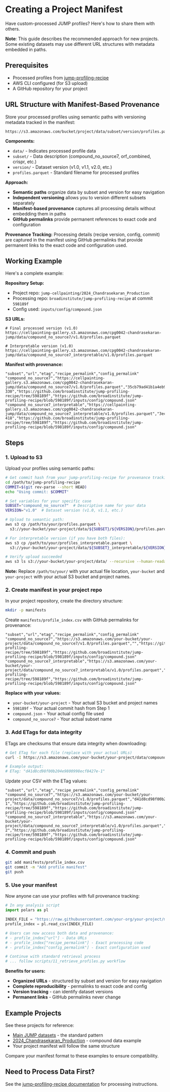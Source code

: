 # Creating a Project Manifest

Have custom-processed JUMP profiles? Here's how to share them with others.

**Note**: This guide describes the recommended approach for new projects. Some existing datasets may use different URL structures with metadata embedded in paths.

## Prerequisites

- Processed profiles from [jump-profiling-recipe](https://github.com/broadinstitute/jump-profiling-recipe/blob/main/DOCUMENTATION.md)
- AWS CLI configured (for S3 upload)
- A GitHub repository for your project

## URL Structure with Manifest-Based Provenance

Store your processed profiles using semantic paths with versioning metadata tracked in the manifest:

```
https://s3.amazonaws.com/bucket/project/data/subset/version/profiles.parquet
```

**Components:**
- `data/` - Indicates processed profile data
- `subset/` - Data description (compound_no_source7, orf_combined, crispr, etc.)
- `version/` - Dataset version (v1.0, v1.1, v2.0, etc.)
- `profiles.parquet` - Standard filename for processed profiles

**Approach:**
- **Semantic paths** organize data by subset and version for easy navigation
- **Independent versioning** allows you to version different subsets separately
- **Manifest-based provenance** captures all processing details without embedding them in paths
- **GitHub permalinks** provide permanent references to exact code and configuration

**Provenance Tracking:**
Processing details (recipe version, config, commit) are captured in the manifest using GitHub permalinks that provide permanent links to the exact code and configuration used.

## Working Example

Here's a complete example:

**Repository Setup:**
- Project repo: `jump-cellpainting/2024_Chandrasekaran_Production`
- Processing repo: `broadinstitute/jump-profiling-recipe` at commit `598189f`
- Config used: `inputs/config/compound.json`

**S3 URLs:**
```
# Final processed version (v1.0)
https://cellpainting-gallery.s3.amazonaws.com/cpg0042-chandrasekaran-jump/data/compound_no_source7/v1.0/profiles.parquet

# Interpretable version (v1.0)  
https://cellpainting-gallery.s3.amazonaws.com/cpg0042-chandrasekaran-jump/data/compound_no_source7_interpretable/v1.0/profiles.parquet
```

**Manifest with provenance:**
```csv
"subset","url","etag","recipe_permalink","config_permalink"
"compound_no_source7","https://cellpainting-gallery.s3.amazonaws.com/cpg0042-chandrasekaran-jump/data/compound_no_source7/v1.0/profiles.parquet","35cb79ad41b1a4eb9afeab0d90035dfa-330","https://github.com/broadinstitute/jump-profiling-recipe/tree/598189f","https://github.com/broadinstitute/jump-profiling-recipe/blob/598189f/inputs/config/compound.json"
"compound_no_source7_interpretable","https://cellpainting-gallery.s3.amazonaws.com/cpg0042-chandrasekaran-jump/data/compound_no_source7_interpretable/v1.0/profiles.parquet","3ece1cc202c4a2190e84a95a2dd2d6b3-418","https://github.com/broadinstitute/jump-profiling-recipe/tree/598189f","https://github.com/broadinstitute/jump-profiling-recipe/blob/598189f/inputs/config/compound.json"
```

## Steps

### 1. Upload to S3

Upload your profiles using semantic paths:

```bash
# Get commit hash from your jump-profiling-recipe for provenance tracking
cd /path/to/jump-profiling-recipe
COMMIT=$(git rev-parse --short HEAD)
echo "Using commit: $COMMIT"

# Set variables for your specific case
SUBSET="compound_no_source7"  # Descriptive name for your data 
VERSION="v1.0"  # Dataset version (v1.0, v1.1, etc.)

# Upload to semantic path:
aws s3 cp /path/to/your/profiles.parquet \
  s3://your-bucket/your-project/data/${SUBSET}/${VERSION}/profiles.parquet

# For interpretable version (if you have both files):
aws s3 cp /path/to/your/profiles_interpretable.parquet \
  s3://your-bucket/your-project/data/${SUBSET}_interpretable/${VERSION}/profiles.parquet

# Verify upload succeeded
aws s3 ls s3://your-bucket/your-project/data/ --recursive --human-readable
```

**Note:** Replace `/path/to/your/` with your actual file location, `your-bucket` and `your-project` with your actual S3 bucket and project names.

### 2. Create manifest in your project repo

In your project repository, create the directory structure:

```bash
mkdir -p manifests
```

Create `manifests/profile_index.csv` with GitHub permalinks for provenance:

```csv
"subset","url","etag","recipe_permalink","config_permalink"
"compound_no_source7","https://s3.amazonaws.com/your-bucket/your-project/data/compound_no_source7/v1.0/profiles.parquet","","https://github.com/broadinstitute/jump-profiling-recipe/tree/598189f","https://github.com/broadinstitute/jump-profiling-recipe/blob/598189f/inputs/config/compound.json"
"compound_no_source7_interpretable","https://s3.amazonaws.com/your-bucket/your-project/data/compound_no_source7_interpretable/v1.0/profiles.parquet","","https://github.com/broadinstitute/jump-profiling-recipe/tree/598189f","https://github.com/broadinstitute/jump-profiling-recipe/blob/598189f/inputs/config/compound.json"
```

**Replace with your values:**
- `your-bucket/your-project` - Your actual S3 bucket and project names
- `598189f` - Your actual commit hash from Step 1
- `compound.json` - Your actual config file used
- `compound_no_source7` - Your actual subset name

### 3. Add ETags for data integrity

ETags are checksums that ensure data integrity when downloading:

```bash
# Get ETag for each file (replace with your actual URLs)
curl -I https://s3.amazonaws.com/your-bucket/your-project/data/compound_no_source7/v1.0/profiles.parquet | grep ETag

# Example output: 
# ETag: "d41d8cd98f00b204e9800998ecf8427e-1"
```

Update your CSV with the ETag values:

```csv
"subset","url","etag","recipe_permalink","config_permalink"
"compound_no_source7","https://s3.amazonaws.com/your-bucket/your-project/data/compound_no_source7/v1.0/profiles.parquet","d41d8cd98f00b204e9800998ecf8427e-1","https://github.com/broadinstitute/jump-profiling-recipe/tree/598189f","https://github.com/broadinstitute/jump-profiling-recipe/blob/598189f/inputs/config/compound.json"
"compound_no_source7_interpretable","https://s3.amazonaws.com/your-bucket/your-project/data/compound_no_source7_interpretable/v1.0/profiles.parquet","a71b2c3d4e5f6789abcdef1234567890-2","https://github.com/broadinstitute/jump-profiling-recipe/tree/598189f","https://github.com/broadinstitute/jump-profiling-recipe/blob/598189f/inputs/config/compound.json"
```

### 4. Commit and push

```bash
git add manifests/profile_index.csv
git commit -m "Add profile manifest"
git push
```

### 5. Use your manifest

Now anyone can use your profiles with full provenance tracking:

```python
# In any analysis script
import polars as pl

INDEX_FILE = "https://raw.githubusercontent.com/your-org/your-project/main/manifests/profile_index.csv"
profile_index = pl.read_csv(INDEX_FILE)

# Users can now access both data and provenance:
# - profile_index["url"] - Data URLs
# - profile_index["recipe_permalink"] - Exact processing code
# - profile_index["config_permalink"] - Exact configuration used

# Continue with standard retrieval process
# ... follow scripts/11_retrieve_profiles.py workflow
```

**Benefits for users:**
- **Organized URLs** - structured by subset and version for easy navigation
- **Complete reproducibility** - permalinks to exact code and config
- **Version tracking** - can identify dataset versions  
- **Permanent links** - GitHub permalinks never change

## Example Projects

See these projects for reference:
- [Main JUMP datasets](https://github.com/jump-cellpainting/datasets/blob/main/manifests/profile_index.csv) - the standard pattern
- [2024_Chandrasekaran_Production](https://github.com/jump-cellpainting/2024_Chandrasekaran_Production/blob/main/manifests/profile_index.csv) - compound data example
- Your project manifest will follow the same structure

Compare your manifest format to these examples to ensure compatibility.

## Need to Process Data First?

See the [jump-profiling-recipe documentation](https://github.com/broadinstitute/jump-profiling-recipe/blob/main/DOCUMENTATION.md) for processing instructions.